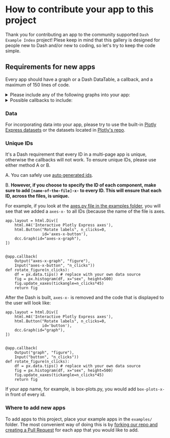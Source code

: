 # How to contribute your app to this project 
Thank you for contributing an app to the community supported `Dash Example Index` project! 
Plese keep in mind that this gallery is designed for people new to Dash and/or new to coding, so let's try to keep the code simple.

## Requirements for new apps

Every app should have a graph or a Dash DataTable, a callback, and a maximum of 150 lines of code. 

   <details>
     <summary>Please include any of the following graphs into your app:</summary>
    area<br/>
    bar_polar<br/>
    box plot<br/>
    candlestick<br/>
    choropleth_mapbox<br/>
    choropleth<br/>
    contour<br/>
    density_contour<br/>
    density_heatmap<br/>
    density_mapbox<br/>
    ecdf<br/>
    funnel_area<br/>
    funnel<br/>
    icicle<br/>
    line_3d<br/>
    line_geo<br/>
    line_mapbox<br/>
    line_polar<br/>
    line_ternary<br/>
    parallel_categories<br/>
    parallel_coordinates<br/>
    pie<br/>
    scatter_3d<br/>
    scatter_geo<br/>
    scatter_mapbox<br/>
    scatter_matrix<br/>
    scatter_polar<br/>
    scatter_ternary<br/>
    strip<br/>
    sunburst<br/>
    timeline<br/>
    treemap<br/>
    violin<br/>
   </details>

   <details>
     <summary>Possible callbacks to include:</summary>
    chained<br/>
    circular callback<br/>
    clientside callback (use dash.clientside_callback rather than app.clientside_callback)<br/>
    flexible callback signature<br/>
    pattern matching<br/>
    callback context (ctx)<br/>
    regular callback
   </details>

### Data
For incorporating data into your app, please try to use the built-in [Plotly Express datasets](https://plotly.com/python-api-reference/generated/plotly.express.data.html) or the datasets located in [Plotly's repo](https://github.com/plotly/datasets). 

### Unique IDs

It's a Dash requirement that every ID in a multi-page app is unique, otherwise the callbacks will not work. To ensure unique IDs, please use either method A or B. 

A. You can safely use [auto generated ids](https://dash.plotly.com/basic-callbacks#passing-components-into-callbacks-instead-of-ids). 

B. **However, if you choose to specify the ID of each component, make sure to add `[name-of-the-file]-x-` to every ID. This will ensure that each ID, across the files, is unique.** 

For example, if you look at the [axes.py file in the examples folder](https://github.com/AnnMarieW/dash-app-gallery/blob/main/examples/axes.py), you will see that we added a `axes-x-` to all IDs (because the name of the file is axes.
```
app.layout = html.Div([
    html.H4('Interactive Plotly Express axes'),
    html.Button("Rotate labels", n_clicks=0, 
                id='axes-x-button'),
    dcc.Graph(id="axes-x-graph"),
])


@app.callback(
    Output("axes-x-graph", "figure"), 
    Input("axes-x-button", "n_clicks"))
def rotate_figure(n_clicks):
    df = px.data.tips() # replace with your own data source
    fig = px.histogram(df, x="sex", height=500)
    fig.update_xaxes(tickangle=n_clicks*45)
    return fig
```
After the Dash is built, `axes-x-` is removed and the code that is displayed to the user will look like:
```
app.layout = html.Div([
    html.H4('Interactive Plotly Express axes'),
    html.Button("Rotate labels", n_clicks=0, 
                id='button'),
    dcc.Graph(id="graph"),
])


@app.callback(
    Output("graph", "figure"), 
    Input("button", "n_clicks"))
def rotate_figure(n_clicks):
    df = px.data.tips() # replace with your own data source
    fig = px.histogram(df, x="sex", height=500)
    fig.update_xaxes(tickangle=n_clicks*45)
    return fig
```

If your app name, for example, is box-plots.py, you would add `box-plots-x-` in front of every id. 

### Where to add new apps

To add apps to this project, place your example apps in the `examples/` folder. The most convenient way of doing this is by [forking our repo and creating a Pull Request](https://youtu.be/Xth83OD3NNc) for each app that you would like to add. 
